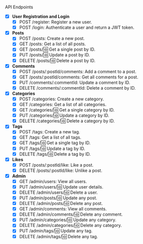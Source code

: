 API Endpoints

- [x] **User Registration and Login**
    - [x] POST /register: Register a new user.
    - [x] POST /login: Authenticate a user and return a JWT token.

- [x] **Posts**
    - [x] POST /posts: Create a new post.
    - [x] GET /posts: Get a list of all posts.
    - [x] GET /posts/:id: Get a single post by ID.
    - [x] PUT /posts/:id: Update a post by ID.
    - [x] DELETE /posts/:id: Delete a post by ID.

- [x] **Comments**
    - [x] POST /posts/:postId/comments: Add a comment to a post.
    - [x] GET /posts/:postId/comments: Get all comments for a post.
    - [x] PUT /comments/:commentId: Update a comment by ID.
    - [x] DELETE /comments/:commentId: Delete a comment by ID.

- [x] **Categories**
    - [x] POST /categories: Create a new category.
    - [x] GET /categories: Get a list of all categories.
    - [x] GET /categories/:id: Get a single category by ID.
    - [x] PUT /categories/:id: Update a category by ID.
    - [x] DELETE /categories/:id: Delete a category by ID.

- [x] **Tags**
    - [x] POST /tags: Create a new tag.
    - [x] GET /tags: Get a list of all tags.
    - [x] GET /tags/:id: Get a single tag by ID.
    - [x] PUT /tags/:id: Update a tag by ID.
    - [x] DELETE /tags/:id: Delete a tag by ID.

- [x] **Likes**
    - [x] POST /posts/:postId/like: Like a post.
    - [x] DELETE /posts/:postId/like: Unlike a post.

- [x] **Admin**
    - [x] GET /admin/users: View all users.
    - [x] PUT /admin/users/:id: Update user details.
    - [x] DELETE /admin/users/:id: Delete a user.
    - [x] PUT /admin/posts/:id: Update any post.
    - [x] DELETE /admin/posts/:id: Delete any post.
    - [x] GET /admin/comments: View all comments.
    - [x] DELETE /admin/comments/:id: Delete any comment.
    - [x] PUT /admin/categories/:id: Update any category.
    - [x] DELETE /admin/categories/:id: Delete any category.
    - [x] PUT /admin/tags/:id: Update any tag.
    - [x] DELETE /admin/tags/:id: Delete any tag.
